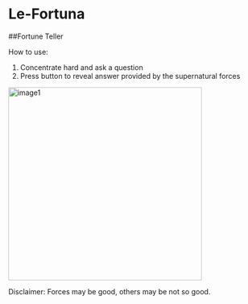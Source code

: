 # Le-Fortuna
##Fortune Teller 

How to use:
1. Concentrate hard and ask a question
2. Press button to reveal answer provided by the supernatural forces

<img width="384" alt="image1" src="https://user-images.githubusercontent.com/58896705/138733164-da2ac44a-de78-4449-a2d4-4d7f7c698513.png">






Disclaimer: Forces may be good, others may be not so good.
